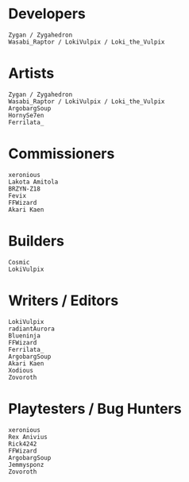 # Developers
	Zygan / Zygahedron
	Wasabi_Raptor / LokiVulpix / Loki_the_Vulpix

# Artists
	Zygan / Zygahedron
	Wasabi_Raptor / LokiVulpix / Loki_the_Vulpix
	ArgobargSoup
	HornySe7en
	Ferrilata_

# Commissioners
	xeronious
	Lakota Amitola
	BRZYN-Z18
	Fevix
	FFWizard
	Akari Kaen

# Builders
	Cosmic
	LokiVulpix

# Writers / Editors
	LokiVulpix
	radiantAurora
	Blueninja
	FFWizard
	Ferrilata_
	ArgobargSoup
	Akari Kaen
	Xodious
	Zovoroth

# Playtesters / Bug Hunters
	xeronious
	Rex Anivius
	Rick4242
	FFWizard
	ArgobargSoup
	Jemmysponz
	Zovoroth
